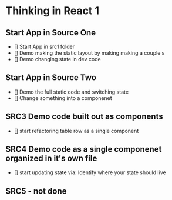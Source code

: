 # Thinking in React 1

## Start App in Source One
- [] Start App in src1 folder
- [] Demo making the static layout by making making a couple <tr>s
- [] Demo changing state in dev code

## Start App in Source Two
- [] Demo the full static code and switching state 
- [] Change something into a componenet 

## SRC3 Demo code built out as components
- [] start refactoring table row as a single component

## SRC4 Demo code as a single componenet organized in it's own file
- [] start updating state via: Identify where your state should live

## SRC5 - not done
